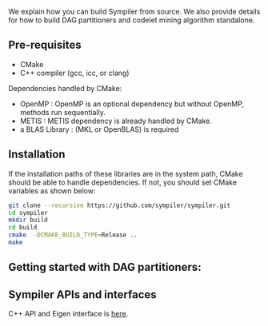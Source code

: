 
We explain how you can build Sympiler from source. We also provide details for how to build DAG partitioners and codelet mining algorithm standalone. 

## Pre-requisites
* CMake
* C++ compiler (gcc, icc, or clang)

Dependencies handled by CMake:

* OpenMP  : OpenMP is an optional dependency but without OpenMP, methods run sequentially.
* METIS : METIS dependency is already handled by CMake. 
* a BLAS Library : (MKL or OpenBLAS) is required 


## Installation
If the installation paths of these libraries are in the system path, CMake should be able to handle dependencies. If not, you should set CMake variables as shown below:
```bash
git clone --recursive https://github.com/sympiler/sympiler.git
cd sympiler
mkdir build
cd build
cmake  -DCMAKE_BUILD_TYPE=Release ..
make
```



## Getting started with DAG partitioners:





## Sympiler APIs and interfaces


C++ API and Eigen interface is [here](sympiler-lib.md).


